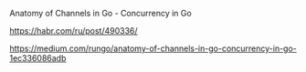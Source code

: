 Anatomy of Channels in Go - Concurrency in Go

https://habr.com/ru/post/490336/

https://medium.com/rungo/anatomy-of-channels-in-go-concurrency-in-go-1ec336086adb